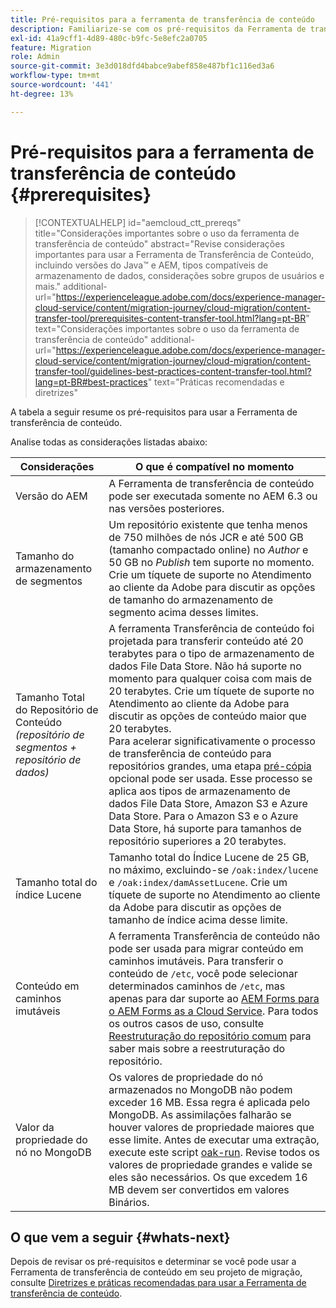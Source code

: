 ```yaml
---
title: Pré-requisitos para a ferramenta de transferência de conteúdo
description: Familiarize-se com os pré-requisitos da Ferramenta de transferência de conteúdo
exl-id: 41a9cff1-4d89-480c-b9fc-5e8efc2a0705
feature: Migration
role: Admin
source-git-commit: 3e3d018dfd4babce9abef858e487bf1c116ed3a6
workflow-type: tm+mt
source-wordcount: '441'
ht-degree: 13%

---
```



# Pré-requisitos para a ferramenta de transferência de conteúdo {#prerequisites}

>[!CONTEXTUALHELP]
>id="aemcloud_ctt_prereqs"
>title="Considerações importantes sobre o uso da ferramenta de transferência de conteúdo"
>abstract="Revise considerações importantes para usar a Ferramenta de Transferência de Conteúdo, incluindo versões do Java™ e AEM, tipos compatíveis de armazenamento de dados, considerações sobre grupos de usuários e mais."
>additional-url="https://experienceleague.adobe.com/docs/experience-manager-cloud-service/content/migration-journey/cloud-migration/content-transfer-tool/prerequisites-content-transfer-tool.html?lang=pt-BR" text="Considerações importantes sobre o uso da ferramenta de transferência de conteúdo"
>additional-url="https://experienceleague.adobe.com/docs/experience-manager-cloud-service/content/migration-journey/cloud-migration/content-transfer-tool/guidelines-best-practices-content-transfer-tool.html?lang=pt-BR#best-practices" text="Práticas recomendadas e diretrizes"

A tabela a seguir resume os pré-requisitos para usar a Ferramenta de transferência de conteúdo.

Analise todas as considerações listadas abaixo:

| Considerações | O que é compatível no momento |
|--------------------------------------------------------------------|--------------------------------------------------------------------------------------------------------------------------------------------------------------------------------------------------------------------------------------------------------------------------------------------------------------------------------------------------------------------------------------------------------------------------------------------------------------------------------------------------------------------------------------------------------------------------------------------------------------------------------------------------------------------------------------------------------------------------------------------------------------------|
| Versão do AEM | A Ferramenta de transferência de conteúdo pode ser executada somente no AEM 6.3 ou nas versões posteriores. |
| Tamanho do armazenamento de segmentos | Um repositório existente que tenha menos de 750 milhões de nós JCR e até 500 GB (tamanho compactado online) no *Author* e 50 GB no *Publish* tem suporte no momento. Crie um tíquete de suporte no Atendimento ao cliente da Adobe para discutir as opções de tamanho do armazenamento de segmento acima desses limites. |
| Tamanho Total do Repositório de Conteúdo <br>*(repositório de segmentos + repositório de dados)* | A ferramenta Transferência de conteúdo foi projetada para transferir conteúdo até 20 terabytes para o tipo de armazenamento de dados File Data Store. Não há suporte no momento para qualquer coisa com mais de 20 terabytes. Crie um tíquete de suporte no Atendimento ao cliente da Adobe para discutir as opções de conteúdo maior que 20 terabytes. <br>Para acelerar significativamente o processo de transferência de conteúdo para repositórios grandes, uma etapa [pré-cópia](https://experienceleague.adobe.com/docs/experience-manager-cloud-service/content/migration-journey/cloud-migration/content-transfer-tool/handling-large-content-repositories.html?lang=pt-BR#setting-up-pre-copy-step) opcional pode ser usada. Esse processo se aplica aos tipos de armazenamento de dados File Data Store, Amazon S3 e Azure Data Store. Para o Amazon S3 e o Azure Data Store, há suporte para tamanhos de repositório superiores a 20 terabytes. |
| Tamanho total do índice Lucene | Tamanho total do Índice Lucene de 25 GB, no máximo, excluindo-se `/oak:index/lucene` e `/oak:index/damAssetLucene`. Crie um tíquete de suporte no Atendimento ao cliente da Adobe para discutir as opções de tamanho de índice acima desse limite. |
| Conteúdo em caminhos imutáveis | A ferramenta Transferência de conteúdo não pode ser usada para migrar conteúdo em caminhos imutáveis. Para transferir o conteúdo de `/etc`, você pode selecionar determinados caminhos de `/etc`, mas apenas para dar suporte ao [AEM Forms para o AEM Forms as a Cloud Service](https://experienceleague.adobe.com/docs/experience-manager-cloud-service/content/forms/setup-configure-migrate/migrate-to-forms-as-a-cloud-service.html?lang=pt-BR#paths-of-various-aem-forms-specific-assets). Para todos os outros casos de uso, consulte [Reestruturação do repositório comum](https://experienceleague.adobe.com/docs/experience-manager-65/deploying/restructuring/all-repository-restructuring-in-aem-6-5.html?lang=pt-BR) para saber mais sobre a reestruturação do repositório. |
| Valor da propriedade do nó no MongoDB | Os valores de propriedade do nó armazenados no MongoDB não podem exceder 16 MB. Essa regra é aplicada pelo MongoDB. As assimilações falharão se houver valores de propriedade maiores que esse limite. Antes de executar uma extração, execute este script [oak-run](https://repo1.maven.org/maven2/org/apache/jackrabbit/oak-run/1.38.0/oak-run-1.38.0.jar). Revise todos os valores de propriedade grandes e valide se eles são necessários. Os que excedem 16 MB devem ser convertidos em valores Binários. |

## O que vem a seguir {#whats-next}

Depois de revisar os pré-requisitos e determinar se você pode usar a Ferramenta de transferência de conteúdo em seu projeto de migração, consulte [Diretrizes e práticas recomendadas para usar a Ferramenta de transferência de conteúdo](https://experienceleague.adobe.com/docs/experience-manager-cloud-service/content/migration-journey/cloud-migration/content-transfer-tool/guidelines-best-practices-content-transfer-tool.html?lang=pt-BR).